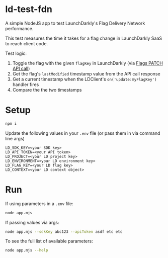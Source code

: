 # ld-test-fdn

A simple NodeJS app to test LaunchDarkly's Flag Delivery Network performance.

This test measures the time it takes for a flag change in LaunchDarkly SaaS to reach client code.

Test logic:

1. Toggle the flag with the given `flagKey` in LaunchDarkly (via [Flags PATCH API call](https://apidocs.launchdarkly.com/tag/Feature-flags#operation/patchFeatureFlag))
2. Get the flag's `lastModified` timestamp value from the API call response
3. Get a current timestamp when the LDClient's `on('update:myFlagKey')` handler fires
4. Compare the the two timestamps

# Setup

```bash
npm i
```

Update the following values in your `.env` file (or pass them in via command line args)

```
LD_SDK_KEY=<your SDK key>
LD_API_TOKEN=<your API token>
LD_PROJECT=<your LD project key>
LD_ENVIRONMENT=<your LD environment key>
LD_FLAG_KEY=<your LD flag key>
LD_CONTEXT=<your LD context object>
```

# Run

If using parameters in a `.env` file:

```bash
node app.mjs
```

If passing values via args:

```bash
node app.mjs --sdkKey abc123 --apiToken asdf etc etc
```

To see the full list of available parameters:

```bash
node app.mjs --help
```
